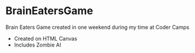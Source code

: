 # BrainEatersGame
Brain Eaters Game created in one weekend during my time at Coder Camps

- Created on HTML Canvas
- Includes Zombie AI
